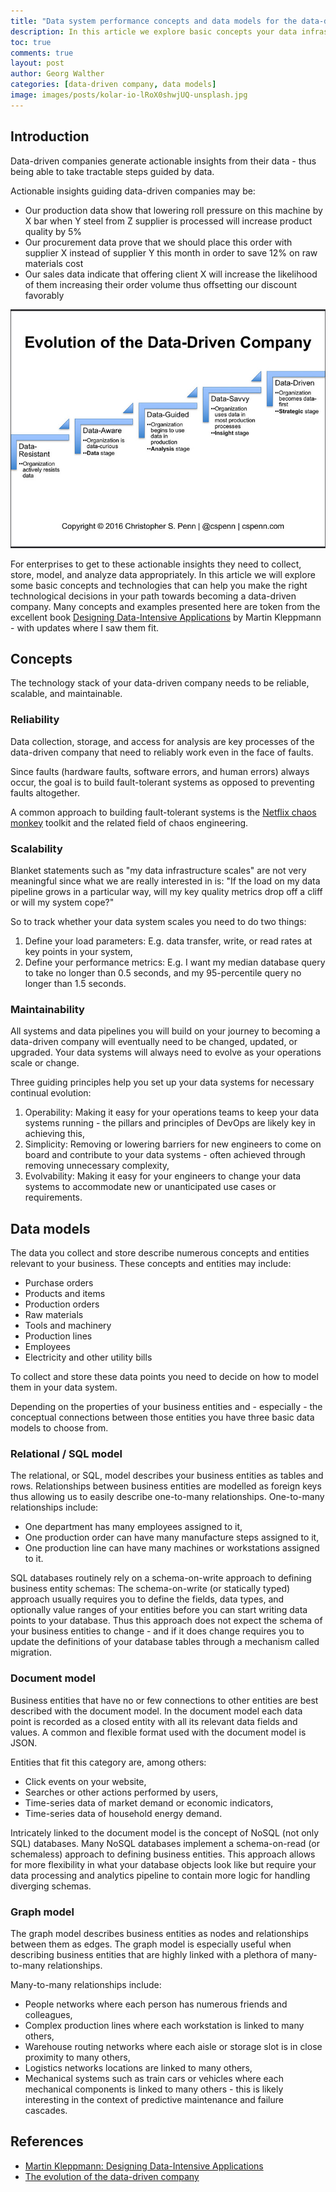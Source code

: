 ```yaml
---
title: "Data system performance concepts and data models for the data-driven company"
description: In this article we explore basic concepts your data infrastructure needs to adhere to and three data models for describing your business entities.
toc: true
comments: true
layout: post
author: Georg Walther
categories: [data-driven company, data models]
image: images/posts/kolar-io-lRoX0shwjUQ-unsplash.jpg
---
```


## Introduction

Data-driven companies generate actionable insights from their data - thus being able to take
tractable steps guided by data.

Actionable insights guiding data-driven companies may be:

- Our production data show that lowering roll pressure on this machine by X bar when Y steel from Z supplier is processed will
  increase product quality by 5%
- Our procurement data prove that we should place this order with supplier X instead of supplier Y this month in order to
  save 12% on raw materials cost
- Our sales data indicate that offering client X will increase the likelihood of them increasing their order volume thus
  offsetting our discount favorably

![](/images/posts/data_driven_company_stages.png)

For enterprises to get to these actionable insights they need to collect, store, model, and analyze data appropriately.
In this article we will explore some basic concepts and technologies that can help you make the right technological
decisions in your path towards becoming a data-driven company.
Many concepts and examples presented here are token from the excellent book
[Designing Data-Intensive Applications](http://shop.oreilly.com/product/0636920032175.do) by Martin Kleppmann -
with updates where I saw them fit.

## Concepts

The technology stack of your data-driven company needs to be reliable, scalable, and maintainable.

### Reliability

Data collection, storage, and access for analysis are key processes of the data-driven company that
need to reliably work even in the face of faults.

Since faults (hardware faults, software errors, and human errors) always occur,
the goal is to build fault-tolerant systems as opposed to preventing faults altogether.

A common approach to building fault-tolerant systems is the [Netflix chaos monkey](https://github.com/Netflix/chaosmonkey) toolkit
and the related field of chaos engineering.

### Scalability

Blanket statements such as "my data infrastructure scales" are not very meaningful since what we are really interested in is:
"If the load on my data pipeline grows in a particular way, will my key quality metrics drop off a cliff or will my system cope?"

So to track whether your data system scales you need to do two things:

1. Define your load parameters: E.g. data transfer, write, or read rates at key points in your system,
2. Define your performance metrics: E.g. I want my median database query to take no longer than 0.5 seconds, and my 95-percentile query no longer than 1.5 seconds.

### Maintainability

All systems and data pipelines you will build on your journey to becoming a data-driven company will eventually need to be changed, updated, or upgraded.
Your data systems will always need to evolve as your operations scale or change.

Three guiding principles help you set up your data systems for necessary continual evolution:

1. Operability: Making it easy for your operations teams to keep your data systems running - the pillars and principles of DevOps are likely key in achieving this,
2. Simplicity: Removing or lowering barriers for new engineers to come on board and contribute to your data systems - often achieved through removing unnecessary complexity,
3. Evolvability: Making it easy for your engineers to change your data systems to accommodate new or unanticipated use cases or requirements.

## Data models

The data you collect and store describe numerous concepts and entities relevant to your business.
These concepts and entities may include:

- Purchase orders
- Products and items
- Production orders
- Raw materials
- Tools and machinery
- Production lines
- Employees
- Electricity and other utility bills

To collect and store these data points you need to decide on how to model them in your data system.

Depending on the properties of your business entities and - especially - the conceptual connections between
those entities you have three basic data models to choose from.

### Relational / SQL model

The relational, or SQL, model describes your business entities as tables and rows.
Relationships between business entities are modelled as foreign keys thus allowing us to easily
describe one-to-many relationships.
One-to-many relationships include:

- One department has many employees assigned to it,
- One production order can have many manufacture steps assigned to it,
- One production line can have many machines or workstations assigned to it.

SQL databases routinely rely on a schema-on-write approach to defining business entity schemas:
The schema-on-write (or statically typed) approach usually requires you to define the fields, data types, and optionally
value ranges of your entities before you can start writing data points to your database.
Thus this approach does not expect the schema of your business entities to change - and if it does
change requires you to update the definitions of your database tables through a mechanism called migration.

### Document model

Business entities that have no or few connections to other entities are best described with the document model.
In the document model each data point is recorded as a closed entity with all its relevant data fields and values.
A common and flexible format used with the document model is JSON.

Entities that fit this category are, among others:

- Click events on your website,
- Searches or other actions performed by users,
- Time-series data of market demand or economic indicators,
- Time-series data of household energy demand.

Intricately linked to the document model is the concept of NoSQL (not only SQL) databases.
Many NoSQL databases implement a schema-on-read (or schemaless) approach to defining business entities.
This approach allows for more flexibility in what your database objects look like but require your data processing
and analytics pipeline to contain more logic for handling diverging schemas.

### Graph model

The graph model describes business entities as nodes and relationships between them as edges.
The graph model is especially useful when describing business entities that are highly linked with a plethora of many-to-many relationships.

Many-to-many relationships include:

- People networks where each person has numerous friends and colleagues,
- Complex production lines where each workstation is linked to many others,
- Warehouse routing networks where each aisle or storage slot is in close proximity to many others,
- Logistics networks locations are linked to many others,
- Mechanical systems such as train cars or vehicles where each mechanical components is linked to many others -
  this is likely interesting in the context of predictive maintenance and failure cascades.

## References

- [Martin Kleppmann: Designing Data-Intensive Applications](http://shop.oreilly.com/product/0636920032175.do)
- [The evolution of the data-driven company](https://www.ibm.com/blogs/business-analytics/evolution-data-driven-company/)

